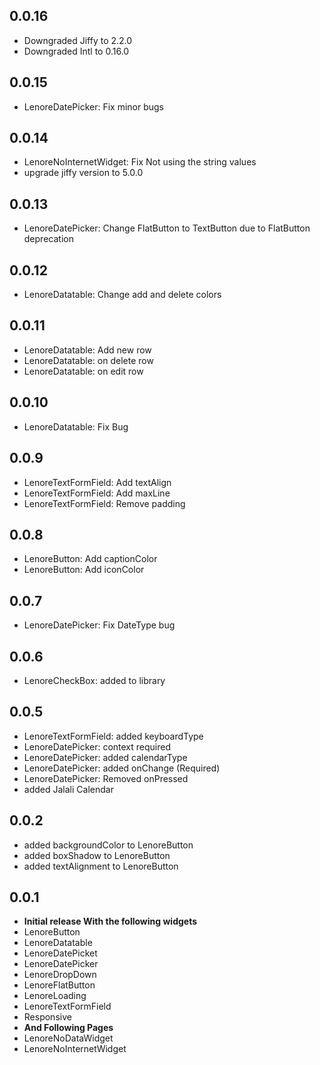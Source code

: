 ## 0.0.16
* Downgraded Jiffy to 2.2.0
* Downgraded Intl to 0.16.0
## 0.0.15
* LenoreDatePicker: Fix minor bugs
## 0.0.14
* LenoreNoInternetWidget: Fix Not using the string values
* upgrade jiffy version to 5.0.0
## 0.0.13
* LenoreDatePicker: Change FlatButton to TextButton due to FlatButton deprecation
## 0.0.12
* LenoreDatatable: Change add and delete colors 

## 0.0.11
* LenoreDatatable: Add new row
* LenoreDatatable: on delete row
* LenoreDatatable: on edit row
## 0.0.10
* LenoreDatatable: Fix Bug
## 0.0.9
* LenoreTextFormField: Add textAlign 
* LenoreTextFormField: Add maxLine 
* LenoreTextFormField: Remove padding 

## 0.0.8
* LenoreButton: Add captionColor 
* LenoreButton: Add iconColor 

## 0.0.7
* LenoreDatePicker: Fix DateType bug 

## 0.0.6
* LenoreCheckBox: added to library 

## 0.0.5
* LenoreTextFormField: added keyboardType 
* LenoreDatePicker: context required
* LenoreDatePicker: added calendarType
* LenoreDatePicker: added onChange (Required)
* LenoreDatePicker: Removed onPressed
* added Jalali Calendar


## 0.0.2

* added backgroundColor to LenoreButton
* added boxShadow to LenoreButton
* added textAlignment to LenoreButton


## 0.0.1

* **Initial release With the following widgets**
* LenoreButton
* LenoreDatatable
* LenoreDatePicket
* LenoreDatePicker
* LenoreDropDown
* LenoreFlatButton
* LenoreLoading
* LenoreTextFormField
* Responsive
* **And Following Pages**
* LenoreNoDataWidget
* LenoreNoInternetWidget